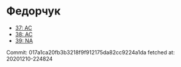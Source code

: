 # Федорчук
- [37: AC](37.md)
- [38: AC](38.md)
- [39: NA](39.md)

Commit: 017a1ca20fb3b3218f9f912175da82cc9224a1da
 fetched at: 20201210-224824
